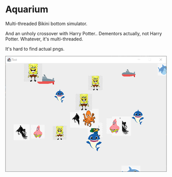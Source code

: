 # Aquarium
 
Multi-threaded Bikini bottom simulator.  

And an unholy crossover with Harry Potter.. Dementors actually, not Harry Potter. Whatever, it's multi-threaded. 

It's hard to find actual pngs.


![:(](images/img.png?raw=true,"Aquarium")
